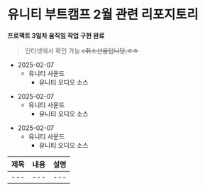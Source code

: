 # 유니티 부트캠프 2월 관련 리포지토리




**프로젝트 3일차 움직임 작업 구현 완료**
> 인터넷에서 확인 가능
~~c취소선을입니당,ㅎㅎ~~


+ 2025-02-07
  + 유니티 사운드
    + 유니티 오디오 소스
   
- 2025-02-07
  - 유니티 사운드
    - 유니티 오디오 소스


* 2025-02-07
  * 유니티 사운드
    * 유니티 오디오 소스


|제목|내용|설명|
|---|---|---|
|---|---|---|



